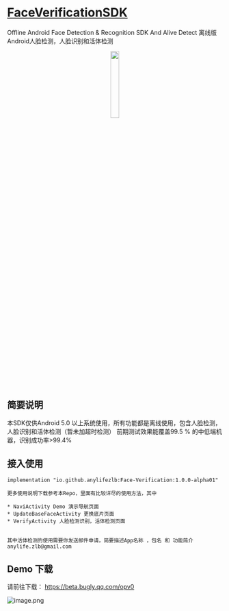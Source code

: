 #  [FaceVerificationSDK](https://github.com/AnyLifeZLB/FaceVerificationSDK)

Offline Android Face Detection &amp; Recognition SDK And Alive Detect 离线版Android人脸检测，人脸识别和活体检测

<div align=center>
<img src="https://user-images.githubusercontent.com/15169396/182627098-0ca24289-641b-4593-bf7c-72b09c4bf94e.jpeg" width = 20% height = 20% />
</div>


## 简要说明
   本SDK仅供Android 5.0 以上系统使用，所有功能都是离线使用，包含人脸检测，人脸识别和活体检测（暂未加超时检测）
   前期测试效果能覆盖99.5 % 的中低端机器，识别成功率>99.4% 

## 接入使用

    implementation "io.github.anylifezlb:Face-Verification:1.0.0-alpha01"
   
    更多使用说明下载参考本Repo，里面有比较详尽的使用方法，其中 

    * NaviActivity Demo 演示导航页面
    * UpdateBaseFaceActivity 更换底片页面
    * VerifyActivity 人脸检测识别，活体检测页面


    其中活体检测的使用需要你发送邮件申请，简要描述App名称 ，包名 和 功能简介
    anylife.zlb@gmail.com
   


## Demo 下载

   请前往下载： https://beta.bugly.qq.com/opv0
   

   ![image.png](https://p9-juejin.byteimg.com/tos-cn-i-k3u1fbpfcp/2c2bfe8d858c475ebc4af4dd3eef24b2~tplv-k3u1fbpfcp-watermark.image?)
   


   
   
   
